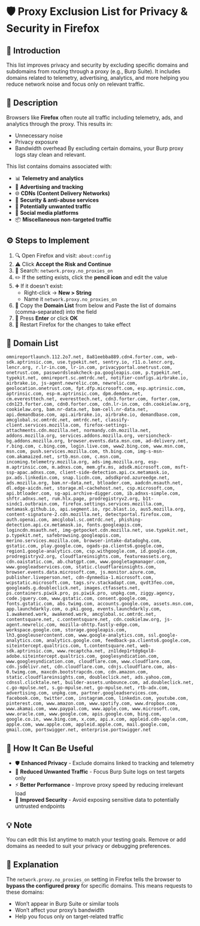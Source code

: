 # 🛡️ Proxy Exclusion List for Privacy & Security in Firefox
## 🚀 Introduction
This list improves privacy and security by excluding specific domains and subdomains from routing through a proxy (e.g., Burp Suite). It includes domains related to telemetry, advertising, analytics, and more helping you reduce network noise and focus only on relevant traffic.

## 📄 Description
Browsers like **Firefox** often route all traffic including telemetry, ads, and analytics through the proxy. This results in:
- Unnecessary noise
- Privacy exposure
- Bandwidth overhead
By excluding certain domains, your Burp proxy logs stay clean and relevant.

This list contains domains associated with:
- 📊 **Telemetry and analytics**  
- 🎯 **Advertising and tracking**  
- 🌐 **CDNs (Content Delivery Networks)**  
- 🔐 **Security & anti-abuse services**  
- 🧹 **Potentially unwanted traffic**  
- 📱 **Social media platforms**  
- 📦 **Miscellaneous non-targeted traffic**  

## ⚙️ Steps to Implement
1. 🔍 Open Firefox and visit: `about:config`
2. ⚠️ Click **Accept the Risk and Continue**
3. 🔎 Search: `network.proxy.no_proxies_on`
4. ✏️ If the setting exists, click the **pencil icon** and edit the value
5. ➕ If it doesn't exist:
   - Right-click → **New > String**
   - Name it `network.proxy.no_proxies_on`
6. 📝 Copy the **Domain List** from below and Paste the list of domains (comma-separated) into the field  
7. 💾 Press **Enter** or click **OK**
8. 🔄 Restart Firefox for the changes to take effect

## 📝 Domain List
```
omnireportlaunch.112.2o7.net, 8a81eebba889.cdn4.forter.com, web-sdk.aptrinsic.com, use.typekit.net, sentry.io, r11.o.lencr.org, lencr.org, r.lr-in.com, lr-in.com, privacyportal.onetrust.com, onetrust.com, passwordsleakcheck-pa.googleapis.com, p.typekit.net, typekit.net, omnireport.sc.omtrdc.net, notifier-configs.airbrake.io, airbrake.io, js-agent.newrelic.com, newrelic.com, geolocation.onetrust.com, fpt.dfp.microsoft.com, esp.aptrinsic.com, aptrinsic.com, esp-m.aptrinsic.com, dpm.demdex.net, cm.everesttech.net, everesttech.net, cdn3.forter.com, forter.com, cdn123.forter.com, cdn0.forter.com, cdn.lr-in.com, cdn.cookielaw.org, cookielaw.org, bam.nr-data.net, bam-cell.nr-data.net, api.demandbase.com, api.airbrake.io, airbrake.io, demandbase.com, amcglobal.sc.omtrdc.net, omtrdc.net, classify-client.services.mozilla.com, firefox-settings-attachments.cdn.mozilla.net, normandy.cdn.mozilla.net, addons.mozilla.org, services.addons.mozilla.org, versioncheck-bg.addons.mozilla.org, browser.events.data.msn.com, ad-delivery.net, r.bing.com, c.bing.com, login.live.com, www2.bing.com, www.msn.com, msn.com, push.services.mozilla.com, th.bing.com, img-s-msn-com.akamaized.net, srtb.msn.com, c.msn.com, incoming.telemetry.mozilla.org, ads-img.mozilla.org, esp-m.aptrinsic.com, m.adnxs.com, mem.gfx.ms, adsdk.microsoft.com, msft-ssp-apac.adnxs.com, client-side-detection.api.cx.metamask.io, px.ads.linkedin.com, snap.licdn.com, adsdkprod.azureedge.net, ads.mozilla.org, bam.nr-data.net, btloader.com, aadcdn.msauth.net, dl.edge-aicdn.net, storage.ml-cachehost.net, csp.microsoft.com, api.btloader.com, sg-api.archive-digger.com, ib.adnxs-simple.com, shftr.adnxs.net, rum.hlx.page, prodregistryv2.org, b1t-sindc1.outbrain.com, firefox.settings.services.mozilla.com, metamask.github.io, api.segment.io, rpc.blast.io, aus5.mozilla.org, content-signature-2.cdn.mozilla.net, detectportal.firefox.com, auth.openai.com, amcglobal.sc.omtrdc.net, phishing-detection.api.cx.metamask.io, fonts.googleapis.com, logincdn.msauth.net, img-getpocket.cdn.mozilla.net, use.typekit.net, p.typekit.net, safebrowsing.googleapis.com, merino.services.mozilla.com, browser-intake-datadoghq.com, gstatic.com, play.google.com, ogads-pa.clients6.google.com, region1.google-analytics.com, csp.withgoogle.com, id.google.com, prodregistryv2.org, cloudflareinsights.com, featureassets.org, cdn.oaistatic.com, ab.chatgpt.com, www.googletagmanager.com, www.googleadservices.com, static.cloudflareinsights.com, browser.events.data.microsoft.com, js.monitor.azure.com, publisher.liveperson.net, cdn-dynmedia-1.microsoft.com, wcpstatic.microsoft.com, tags.srv.stackadapt.com, qvdt3feo.com, googleads.g.doubleclick.net, images.ctfassets.net, ps.containers.piwik.pro, ps.piwik.pro, unpkg.com, ziggy.agency, code.jquery.com, www.gstatic.com, consent.google.com, fonts.gstatic.com, abs.twimg.com, accounts.google.com, assets.msn.com, app.launchdarkly.com, o.pki.goog, events.launchdarkly.com, 1.awakened.work, awakened.work, amcglobal.sc.omtrdc.net, contentsquare.net, c.contentsquare.net, cdn.cookielaw.org, js-agent.newrelic.com, mozilla-ohttp.fastly-edge.com, workspace.google.com, storage.googleapis.com, lh3.googleusercontent.com, www.google-analytics.com, ssl.google-analytics.com, analytics.google.com, feedback-pa.clients6.google.com, siteintercept.qualtrics.com, t.contentsquare.net, web-sdk.aptrinsic.com, www.recaptcha.net, zn1ldep1rtdg6qxl8-adobe.siteintercept.qualtrics.com, googlesyndication.com, www.googlesyndication.com, cloudflare.com, www.cloudflare.com, cdn.jsdelivr.net, cdn.cloudflare.com, cdnjs.cloudflare.com, abs-0.twimg.com, maxcdn.bootstrapcdn.com, cdn.amazon.com, static.cloudflareinsights.com, doubleclick.net, ads.yahoo.com, cdnssl.clicktale.net, builder-assets.unbounce.com, ad.doubleclick.net, c.go-mpulse.net, s.go-mpulse.net, go-mpulse.net, rtb-adx.com, advertising.com, unpkg.com, partner.googleadservices.com, facebook.com, twitter.com, instagram.com, linkedin.com, youtube.com, pinterest.com, www.amazon.com, www.spotify.com, www.dropbox.com, www.akamai.com, www.paypal.com, www.apple.com, www.microsoft.com, www.oracle.com, www.google.com, apis.google.com, bing.com, google.co.in, www.bing.com, x.com, api.x.com, appleid.cdn-apple.com, apple.com, www.apple.com, appleid.apple.com, mail.google.com, gmail.com, portswigger.net, enterprise.portswigger.net
```

## 🧠 How It Can Be Useful
- 🛡️ **Enhanced Privacy** - Exclude domains linked to tracking and telemetry
- 🚫 **Reduced Unwanted Traffic** - Focus Burp Suite logs on test targets only
- ⚡ **Better Performance** - Improve proxy speed by reducing irrelevant load
- 🔐 **Improved Security** - Avoid exposing sensitive data to potentially untrusted endpoints

## 💡 Note
You can edit this list anytime to match your testing goals. Remove or add domains as needed to suit your privacy or debugging preferences.

## 🧾 Explanation
The `network.proxy.no_proxies_on` setting in Firefox tells the browser to **bypass the configured proxy** for specific domains. This means requests to these domains:
- Won’t appear in Burp Suite or similar tools
- Won’t affect your proxy’s bandwidth
- Help you focus only on target-related traffic
